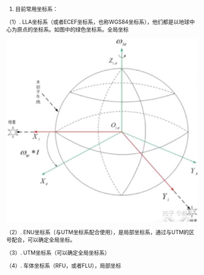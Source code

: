 1. 目前常用坐标系：

（1）. LLA坐标系（或者ECEF坐标系，也称WGS84坐标系），他们都是以地球中心为原点的坐标系。如图中的绿色坐标系。全局坐标

![](images/坐标系相关_image_1.jpg)
[](../_resources/b09e9fee662ff7a47f663b3d2a64de54.webp)

（2）. ENU坐标系（与UTM坐标系配合使用），是局部坐标系，通过与UTM的区号配合，可以确定全局坐标。

[](../_resources/71e5a2fd61890e6312d2eb5753a92bd1.webp)

（3）. UTM坐标系（可以确定全局坐标系）
[](../_resources/488d388e2a0ec343bcdf2fa02bd4da12.webp)

（4）. 车体坐标系（RFU，或者FLU），局部坐标

[](../_resources/a8cc80b094c72360ee7c5432f4487cf8.webp)